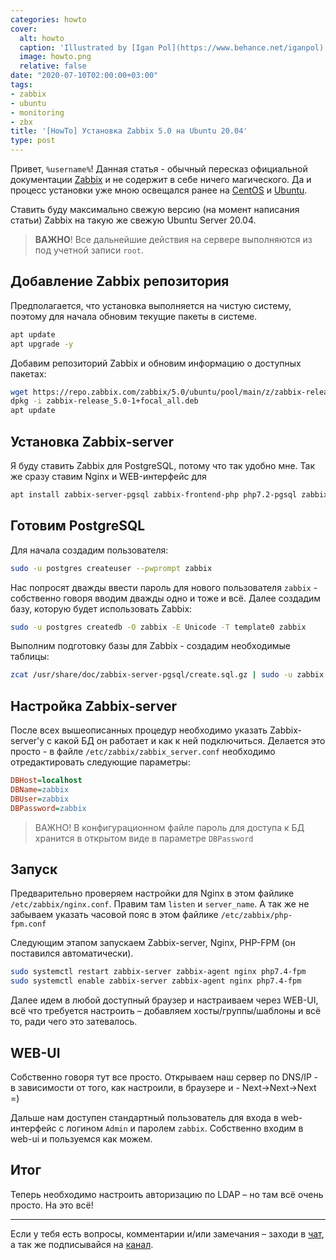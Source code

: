 ```yaml
---
categories: howto
cover:
  alt: howto
  caption: 'Illustrated by [Igan Pol](https://www.behance.net/iganpol)'
  image: howto.png
  relative: false
date: "2020-07-10T02:00:00+03:00"
tags:
- zabbix
- ubuntu
- monitoring
- zbx
title: '[HowTo] Установка Zabbix 5.0 на Ubuntu 20.04'
type: post
---
```

Привет, `%username%`! Данная статья - обычный пересказ официальной документации [Zabbix](https://www.zabbix.com/download?zabbix=5.0&os_distribution=ubuntu&os_version=20.04_focal&db=postgresql&ws=nginx) и не содержит в себе ничего магического. Да и процесс установки уже мною освещался ранее на [CentOS](https://jtprog.ru/install-zabbix-centos/) и [Ubuntu](https://jtprog.ru/install-zabbix-ubuntu/).

Ставить буду максимально свежую версию (на момент написания статьи) Zabbix на такую же свежую Ubuntu Server 20.04.

> **ВАЖНО**! Все дальнейшие действия на сервере выполняются из под учетной записи `root`.

## Добавление Zabbix репозитория

Предполагается, что установка выполняется на чистую систему, поэтому для начала обновим текущие пакеты в системе.

```bash
apt update
apt upgrade -y
```

Добавим репозиторий Zabbix и обновим информацию о доступных пакетах:

```bash
wget https://repo.zabbix.com/zabbix/5.0/ubuntu/pool/main/z/zabbix-release/zabbix-release_5.0-1+focal_all.deb
dpkg -i zabbix-release_5.0-1+focal_all.deb
apt update
```

## Установка Zabbix-server

Я буду ставить Zabbix для PostgreSQL, потому что так удобно мне. Так же сразу ставим Nginx и WEB-интерфейс для

```bash
apt install zabbix-server-pgsql zabbix-frontend-php php7.2-pgsql zabbix-nginx-conf zabbix-agent -y
```

## Готовим PostgreSQL

Для начала создадим пользователя:

```bash
sudo -u postgres createuser --pwprompt zabbix
```

Нас попросят дважды ввести пароль для нового пользователя `zabbix` - собственно говоря вводим дважды одно и тоже и всё. Далее создадим базу, которую будет использовать Zabbix:

```bash
sudo -u postgres createdb -O zabbix -E Unicode -T template0 zabbix
```

Выполним подготовку базы для Zabbix - создадим необходимые таблицы:

```bash
zcat /usr/share/doc/zabbix-server-pgsql/create.sql.gz | sudo -u zabbix psql zabbix
```

## Настройка Zabbix-server

После всех вышеописанных процедур необходимо указать Zabbix-server'у с какой БД он работает и как к ней подключиться. Делается это просто - в файле `/etc/zabbix/zabbix_server.conf` необходимо отредактировать следующие параметры:

```ini
DBHost=localhost
DBName=zabbix
DBUser=zabbix
DBPassword=zabbix
```

> ВАЖНО! В конфигурационном файле пароль для доступа к БД хранится в открытом виде в параметре `DBPassword`

## Запуск

Предварительно проверяем настройки для Nginx в этом файлике `/etc/zabbix/nginx.conf`. Правим там `listen` и `server_name`. А так же не забываем указать часовой пояс в этом файлике `/etc/zabbix/php-fpm.conf`

Следующим этапом запускаем Zabbix-server, Nginx, PHP-FPM (он поставился автоматически).

```bash
sudo systemctl restart zabbix-server zabbix-agent nginx php7.4-fpm
sudo systemctl enable zabbix-server zabbix-agent nginx php7.4-fpm
```

Далее идем в любой доступный браузер и настраиваем через WEB-UI, всё что требуется настроить – добавляем хосты/группы/шаблоны и всё то, ради чего это затевалось.

## WEB-UI

Собственно говоря тут все просто. Открываем наш сервер по DNS/IP - в зависимости от того, как настроили, в браузере и - Next->Next->Next =)

Дальше нам доступен стандартный пользователь для входа в web-интерфейс с логином `Admin` и паролем `zabbix`. Собственно входим в web-ui и пользуемся как можем.

## Итог

Теперь необходимо настроить авторизацию по LDAP – но там всё очень просто. На это всё!

---
Если у тебя есть вопросы, комментарии и/или замечания – заходи в [чат](https://ttttt.me/jtprogru_chat), а так же подписывайся на [канал](https://ttttt.me/jtprogru_channel).
